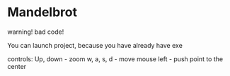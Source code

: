 # Mandelbrot

warning! bad code!

You can launch project, because you have already have exe

controls:
Up, down - zoom
w, a, s, d - move
mouse left - push point to the center
